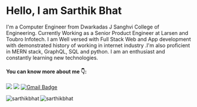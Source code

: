 
# Hello, I am Sarthik Bhat 
I'm a Computer Engineer from Dwarkadas J Sanghvi College of Engineering.
Currently Working as a Senior Product Engineer at Larsen and Toubro Infotech. I am Well versed with Full Stack Web and App development with demonstrated history of working in internet industry .I'm also proficient in MERN stack, GraphQL, SQL and python. I am an enthusiast and constantly learning new technologies.


#### You can know more about me 👇: 
[![](https://img.shields.io/badge/-Sarthik--Bhat-blue?logo=linkedin)](https://www.linkedin.com/in/sarthik-bhat/)
[![](https://img.shields.io/badge/SB-https%3A%2F%2Fsarthikbhat.github.io-green)](https://sarthikbhat.github.io/)
[![Gmail Badge](https://img.shields.io/badge/-bhatsarthik28%40gmail.com-red?logo=gmail&logoColor=white)](mailto:bhatsarthik28@gmail.com)

<div>
<img align="left" src="https://github-readme-stats.vercel.app/api?username=sarthikbhat&show_icons=true&locale=en&include_all_commits=true&hide=issues,stars,contribs&count_private=true&show_icons=true&layout=compact" alt="sarthikbhat" />
 
<img align="left" src="https://github-readme-stats.vercel.app/api/top-langs?username=sarthikbhat&show_icons=true&locale=en&layout=compact&langs_count=7" alt="sarthikbhat" />
</div>

